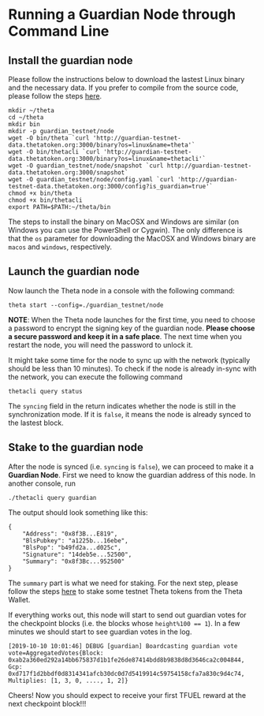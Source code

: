 # Running a Guardian Node through Command Line

## Install the guardian node

Please follow the instructions below to download the lastest Linux binary and the necessary data. If you prefer to compile from the source code, please follow the steps [here]().

```
mkdir ~/theta
cd ~/theta
mkdir bin
mkdir -p guardian_testnet/node
wget -O bin/theta `curl 'http://guardian-testnet-data.thetatoken.org:3000/binary?os=linux&name=theta'`
wget -O bin/thetacli `curl 'http://guardian-testnet-data.thetatoken.org:3000/binary?os=linux&name=thetacli'`
wget -O guardian_testnet/node/snapshot `curl http://guardian-testnet-data.thetatoken.org:3000/snapshot`
wget -O guardian_testnet/node/config.yaml `curl 'http://guardian-testnet-data.thetatoken.org:3000/config?is_guardian=true'`
chmod +x bin/theta
chmod +x bin/thetacli
export PATH=$PATH:~/theta/bin
```

The steps to install the binary on MacOSX and Windows are similar (on Windows you can use the PowerShell or Cygwin). The only difference is that the `os` parameter for downloading the MacOSX and Windows binary are `macos` and `windows`, respectively.

## Launch the guardian node

Now launch the Theta node in a console with the following command:

```
theta start --config=./guardian_testnet/node
```

**NOTE**: When the Theta node launches for the first time, you need to choose a password to encrypt the signing key of the guardian node. **Please choose a secure password and keep it in a safe place**. The next time when you restart the node, you will need the password to unlock it.

It might take some time for the node to sync up with the network (typically should be less than 10 minutes). To check if the node is already in-sync with the network, you can execute the following command

```
thetacli query status
```

The `syncing` field in the return indicates whether the node is still in the synchronization mode. If it is `false`, it means the node is already synced to the lastest block.

## Stake to the guardian node

After the node is synced (i.e. `syncing` is `false`), we can proceed to make it a **Guardian Node**. First we need to know the guardian address of this node. In another console, run 

```
./thetacli query guardian
```

The output should look something like this:

```
{
    "Address": "0x8f3B...E819",
    "BlsPubkey": "a1225b...16ebe",
    "BlsPop": "b49fd2a...d025c",
    "Signature": "14deb5e...52500",
    "Summary": "0x8f3Bc...952500"
}
```

The `summary` part is what we need for staking. For the next step, please follow the steps [here]() to stake some testnet Theta tokens from the Theta Wallet.

If everything works out, this node will start to send out guardian votes for the checkpoint blocks (i.e. the blocks whose `height%100 == 1`). In a few minutes we should start to see guardian votes in the log.

```
[2019-10-10 10:01:46] DEBUG [guardian] Boardcasting guardian vote vote=AggregatedVotes{Block: 0xab2a360ed292a14bb675837d1b1fe26de87414bdd8b9838d8d3646ca2c004844, Gcp: 0xd717f1d2bbdf0d8314341afcb30dc0d7d5419914c59754158cfa7a830c9d4c74,  Multiplies: [1, 3, 0, ...., 1, 2]}
```

Cheers! Now you should expect to receive your first TFUEL reward at the next checkpoint block!!!

